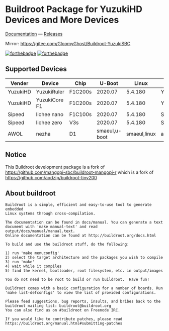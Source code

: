# Buildroot Package for YuzukiHD Devices and More Devices

[Documentation](https://yuzukihd.gloomyghost.com/Buildroot-YuzukiSBC/#/) &mdash;
[Releases](https://github.com/YuzukiHD/Buildroot-YuzukiSBC/releases)

Mirror: https://gitee.com/GloomyGhost/Buildroot-YuzukiSBC 

[![forthebadge](https://forthebadge.com/images/badges/contains-cat-gifs.svg)](https://forthebadge.com)
[![forthebadge](https://forthebadge.com/images/badges/compatibility-betamax.svg)](https://forthebadge.com)

## Supported Devices

|  Vender  | Device      | Chip    | U-Boot  | Linux   | Defconfig |
| -------- | ----------- | ------- | ------- | ------- | --------- |
| YuzukiHD | YuzukiRuler | F1C200s | 2020.07 | 5.4.180 | YuzukiHD_YuzukiRuler_defconfig |
| YuzukiHD | YuzukiCore F1 | F1C200s | 2020.07 | 5.4.180 | YuzukiHD_YuzukiCore_F1_defconfig |
| Sipeed   | lichee nano | F1C100s | 2020.07 | 5.4.180 | Sipeed_lichee_nano_defconfig |
| Sipeed   | lichee zero | V3s | 2020.07 | 5.4.180 | Sipeed_lichee_zero_defconfig |
| AWOL   | nezha | D1 | smaeul,u-boot | smaeul,linux | aw-ol_nezha_defconfig |


## Notice

This Buildroot development package is a fork of https://github.com/mangopi-sbc/buildroot-mangopi-r which is a fork of https://github.com/aodzip/buildroot-tiny200

## About buildroot

```
Buildroot is a simple, efficient and easy-to-use tool to generate embedded
Linux systems through cross-compilation.

The documentation can be found in docs/manual. You can generate a text
document with 'make manual-text' and read output/docs/manual/manual.text.
Online documentation can be found at http://buildroot.org/docs.html

To build and use the buildroot stuff, do the following:

1) run 'make menuconfig'
2) select the target architecture and the packages you wish to compile
3) run 'make'
4) wait while it compiles
5) find the kernel, bootloader, root filesystem, etc. in output/images

You do not need to be root to build or run buildroot.  Have fun!

Buildroot comes with a basic configuration for a number of boards. Run
'make list-defconfigs' to view the list of provided configurations.

Please feed suggestions, bug reports, insults, and bribes back to the
buildroot mailing list: buildroot@buildroot.org
You can also find us on #buildroot on Freenode IRC.

If you would like to contribute patches, please read
https://buildroot.org/manual.html#submitting-patches
```


